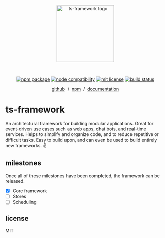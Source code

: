 <p align="center">
	<a href="https://github.com/baileyherbert/ts-framework" target="_blank" rel="noopener noreferrer">
		<img width="180" src="https://i.bailey.sh/2xkj3r8ejQ.png" alt="ts-framework logo">
	</a>
</p>
<br>
<p align="center">
	<a href="https://npmjs.com/package/@ts-framework/core"><img src="https://img.shields.io/npm/v/@ts-framework/core.svg" alt="npm package"></a>
	<a href="https://nodejs.org/en/about/releases/"><img src="https://img.shields.io/node/v/@ts-framework/core" alt="node compatibility"></a>
	<a href="https://github.com/baileyherbert/ts-framework/blob/main/LICENSE.md"><img src="https://img.shields.io/github/license/baileyherbert/ts-framework" alt="mit license"></a>
	<a href="https://github.com/baileyherbert/ts-framework/actions/workflows/test.yml"><img src="https://github.com/baileyherbert/ts-framework/actions/workflows/test.yml/badge.svg?branch=main" alt="build status"></a>
</p>
<p align="center">
  <a href="https://github.com/baileyherbert/ts-framework" target="_blank" rel="noopener noreferrer">github</a> &nbsp;/&nbsp;
  <a href="https://npmjs.com/package/@ts-framework/core" target="_blank" rel="noopener noreferrer">npm</a> &nbsp;/&nbsp;
  <a href="https://docs.bailey.sh/ts-framework/" target="_blank" rel="noopener noreferrer">documentation</a>
</p>

# ts-framework

An architectural framework for building modular applications. Great for event-driven use cases such as web apps, chat bots, and real-time services. Helps to simplify and organize code, and to reduce repetitive or difficult tasks. Easy to build upon, and can even be used to build entirely new frameworks. ✌️

## milestones

Once all of these milestones have been completed, the framework can be released.

- [x] Core framework
- [ ] Stores
- [ ] Scheduling

## license

MIT
